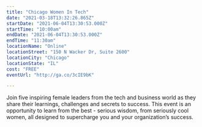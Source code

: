 ```yaml
---
title: "Chicago Women In Tech"
date: "2021-03-18T13:32:26.865Z"
startDate: "2021-06-04T13:30:53.000Z"
startTime: "10:00am"
endDate: "2021-06-04T13:30:53.000Z"
endTime: "11:30am"
locationName: "Online"
locationStreet: "150 N Wacker Dr, Suite 2600"
locationCity: "Chicago"
locationState: "IL"
cost: "FREE"
eventUrl: "http://ga.co/3cIE9bK"

---
```


Join five inspiring female leaders from the tech and business world as they share their learnings, challenges and secrets to success. This event is an opportunity to learn from the best - serious wisdom, from seriously cool women, all designed to supercharge you and your organization’s success. 

